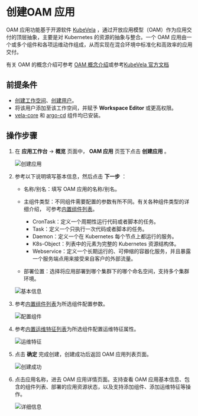 # 创建OAM 应用

OAM 应用功能基于开源软件 [KubeVela](http://kubevela.net/zh/docs/v1.2/) ，通过开放应用模型（OAM）作为应用交付的顶层抽象，主要是对 Kubernetes 的资源的抽象与整合。一个 OAM 应用由一个或多个组件和各项运维动作组成，从而实现在混合环境中标准化和高效率的应用交付。

有关 OAM 的概念介绍可参考 [OAM 概念介绍](concept.md)或参考[KubeVela 官方文档](http://kubevela.net/zh/docs/v1.2/)

## 前提条件

- [创建工作空间](../../../ghippo/user-guide/workspace/workspace.md)、[创建用户](../../../ghippo/user-guide/access-control/user.md)。
- 将该用户添加至该工作空间，并赋予 __Workspace Editor__ 或更高权限。
- [vela-core](../../pluggable-components.md#vela-core) 和 [argo-cd](../../pluggable-components.md#argo-cd) 组件均已安装。

## 操作步骤

1. 在 __应用工作台__ -> __概览__ 页面中， __OAM 应用__ 页签下点击 __创建应用__ 。

    ![创建应用](https://docs.daocloud.io/daocloud-docs-images/docs/zh/docs/amamba/images/oam01.png)

2. 参考以下说明填写基本信息，然后点击 __下一步__ ：

    - 名称/别名：填写 OAM 应用的名称/别名。
    - 主组件类型：不同组件需要配置的参数有所不同。有关各种组件类型的详细介绍，
      可参考[内置组件列表](https://kubevela.io/zh/docs/end-user/components/references)。

        - CronTask：定义一个周期性运行代码或者脚本的任务。
        - Task：定义一个只执行一次代码或者脚本的任务。
        - Daemon：定义一个在 Kubernetes 每个节点上都运行的服务。
        - K8s-Object：列表中的元素为完整的 Kubernetes 资源结构体。
        - Webservice：定义一个长期运行的、可伸缩的容器化服务，并且暴露一个服务端点用来接受来自客户的外部流量。
    - 部署位置：选择将应用部署到哪个集群下的哪个命名空间，支持多个集群环境。

    ![基本信息](https://docs.daocloud.io/daocloud-docs-images/docs/zh/docs/amamba/images/oam02.png)

3. 参考[内置组件列表](https://kubevela.io/zh/docs/end-user/components/references)为所选组件配置参数。

    ![配置组件](https://docs.daocloud.io/daocloud-docs-images/docs/zh/docs/amamba/images/oam03.png)

4. 参考[内置运维特征列表](https://kubevela.io/zh/docs/end-user/traits/references)为所选组件配置运维特征属性。

    ![运维特征](https://docs.daocloud.io/daocloud-docs-images/docs/zh/docs/amamba/images/oam04.png)

5. 点击 __确定__ 完成创建，创建成功后返回 OAM 应用列表页面。

    ![创建成功](https://docs.daocloud.io/daocloud-docs-images/docs/zh/docs/amamba/images/oam05.png)

6. 点击应用名称，进去 OAM 应用详情页面。支持查看 OAM 应用基本信息、包含的组件列表、部署的应用资源状态，以及支持添加组件、添加运维特征等操作。

    ![详细信息](https://docs.daocloud.io/daocloud-docs-images/docs/zh/docs/amamba/images/oam06.png)

